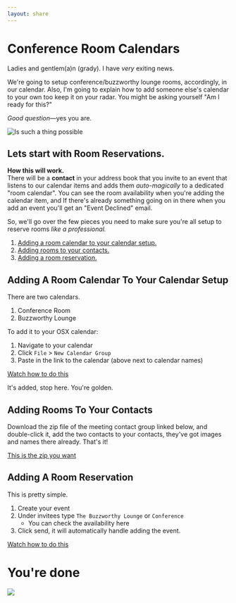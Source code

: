 ```yaml
---
layout: share
---
```


# Conference Room Calendars

Ladies and gentlem(a)n (grady). I have _very_ exiting news.

We're going to setup conference/buzzworthy lounge rooms, accordingly, in our calendar. Also, I'm going to explain how to add someone else's calendar to your own too keep it on your radar. You might be asking yourself "Am I ready for this?"

_Good question_—yes you are. 

![Is such a thing possible](http://i.imgur.com/FCEYI.gif)

## Lets start with Room Reservations.

__How this will work.__  
There will be a __contact__ in your address book that you invite to an event that listens to our calendar items and adds them _auto-magically_ to a dedicated "room calendar". You can see the room availability when you're adding the calendar item, and If there's already something going on in there when you add an event you'll get an "Event Declined" email.

So, we'll go over the few pieces you need to make sure you're all setup to reserve rooms _like a professional._


1. [Adding a room calendar to your calendar setup.](#adding-a-room-calendar-to-your-calendar-setup)
1. [Adding rooms to your contacts.](#adding-rooms-to-your-contacts)
1. [Adding a room reservation.](#adding-a-room-reservation)


## Adding A Room Calendar To Your Calendar Setup

There are two calendars.

1. Conference Room
2. Buzzworthy Lounge

To add it to your OSX calendar:

1. Navigate to your calendar
2. Click `File` >  `New Calendar Group`
3. Paste in the link to the calendar (above next to calendar names)

[Watch how to do this](http://i.imgur.com/qx5VypG.gifv)

It's added, stop here. You're golden. 


##  Adding Rooms To Your Contacts

Download the zip file of the meeting contact group linked below, and double-click it, add the two contacts to your contacts, they've got images and names there already. That's it!

[This is the zip you want](https://github.com/joshre/joshre.github.io/raw/master/_share/Meetings.zip)


## Adding A Room Reservation

This is pretty simple. 

1. Create your event
2. Under invitees type `The Buzzworthy Lounge` or `Conference` 
    * You can check the availability here
3. Click send, it will automatically handle adding the event. 

[Watch how to do this](http://i.imgur.com/hECGPaw.gifv)

# You're done
![](http://i.imgur.com/uhx9LCH.gif)
